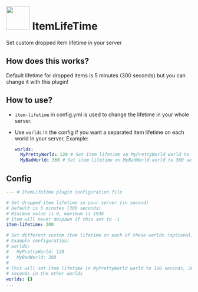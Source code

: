 # <img height="64" src="https://github.con/DavyCraft648/icon.png" width="64"/> ItemLifeTime
Set custom dropped item lifetime in your server

## How does this works?
Default lifetime for dropped items is 5 minutes (300 seconds)
but you can change it with this plugin!

## How to use?
- `item-lifetime` in config.yml is used to change the lifetime in your whole server.


- Use `worlds` in the config if you want a separated item lifetime on each world in your server,
  Example:
  ```yaml
  worlds:
    MyPrettyWorld: 120 # Set item lifetime on MyPrettyWorld world to 120 second
    MyBadWorld: 360 # Set item lifetime on MyBadWorld world to 360 second
  ```

## Config
```yaml
--- # ItemLifeTime plugin configuration file

# Set dropped item lifetime in your server (in second)
# Default is 5 minutes (300 seconds)
# Minimum value is 0, maximum is 1938
# Item will never despawn if this set to -1
item-lifetime: 300

# Set different custom item lifetime on each of these worlds (optional)
# Example configuration:
# worlds:
#   MyPrettyWorld: 120
#   MyBadWorld: 360
#
# This will set item lifetime in MyPrettyWorld world to 120 seconds, 360 seconds in MyBadWorld, else 300
# seconds in the other worlds
worlds: {}
...

```
